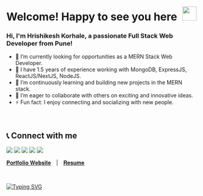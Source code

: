 # Welcome! Happy to see you here&ensp;<img src="./wave.gif" width="37px" height="37px" />

### Hi, I'm Hrishikesh Korhale, a passionate Full Stack Web Developer from Pune!
- 🚀 I’m currently looking for opportunities as a MERN Stack Web Developer.
- 🔭 I have 1.5 years of experience working with MongoDB, ExpressJS, ReactJS/NextJS, NodeJS.
- 🌱 I’m continuously learning and building new projects in the MERN stack.
- 👯 I’m eager to collaborate with others on exciting and innovative ideas.
- ⚡ Fun fact: I enjoy connecting and socializing with new people.

<br />

## 📞 Connect with me

[<img src="https://img.shields.io/badge/LinkedIn-0077B5?style=for-the-badge&logo=linkedin&logoColor=white" />](https://www.linkedin.com/in/hrishikesh-korhale-238799260/)
[<img src="https://img.shields.io/badge/Twitter-1DA1F2?style=for-the-badge&logo=twitter&logoColor=white" />](https://twitter.com/Hrishi_Korhale)
[<img src="https://img.shields.io/badge/Gmail-D14836?style=for-the-badge&logo=gmail&logoColor=white" />](mailto:hrishikorhale2002@gmail.com)
[<img src="https://img.shields.io/badge/GitHub-100000?style=for-the-badge&logo=github&logoColor=white" />](https://github.com/Hrishikesh-Korhale)
[<img src="https://img.shields.io/badge/-LeetCode-FFA116?style=for-the-badge&logo=LeetCode&logoColor=black" />](https://leetcode.com/Hrishikesh-Korhale/)

<span> [𝐏𝐨𝐫𝐭𝐟𝐨𝐥𝐢𝐨 𝐖𝐞𝐛𝐬𝐢𝐭𝐞](https://www.hrishikesh.tech/)&emsp;|&emsp;[𝐑𝐞𝐬𝐮𝐦𝐞](https://www.hrishikesh.tech/assets/Hrishikesh%20Korhale%20-%20CV.pdf) </span>

<br />

[![Typing SVG](https://readme-typing-svg.herokuapp.com?duration=6000&lines=%E2%80%9CBelieve+in+yourself.%E2%80%9D)](https://git.io/typing-svg)
